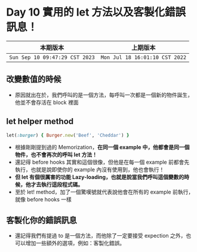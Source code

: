 # Day 10 實用的 let 方法以及客製化錯誤訊息！

|本期版本|上期版本
|:---:|:---:|
`Sun Sep 10 09:47:29 CST 2023` | `Mon Jul 18 16:01:10 CST 2022`

## 改變數值的時候

* 原因就出在於，我們呼叫的是一個方法，每呼叫一次都是一個新的物件誕生，他並不會存活在 block 裡面

## let helper method

```ruby
let(:burger) { Burger.new('Beef', 'Cheddar') }
```

* 根據剛剛提到過的 Memorization，**在同一個 example 中，他都會是同一個物件，也不會再次的呼叫 let 方法！**
* 還記得 before hooks 其實和這個很像，但他是在每一個 example 前都會先執行，也就是說即使你的 example 內沒有使用到，他也會執行！
* **但 let 有個很厲害的功能 Lazy-loading，也就是說當我們呼叫這個變數的時候，他才去執行這段程式碼。**
* 至於 let! method，加了一個驚嘆號就代表說他會在所有的 example 前執行，就像 before hooks 一樣

## 客製化你的錯誤訊息

* 還記得我們有提過 to 是一個方法，而他除了一定要接受 expection 之外，也可以增加一些額外的選項，例如：客製化錯誤。
